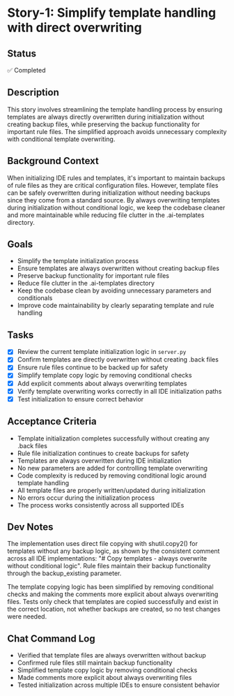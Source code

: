 # Story-1: Simplify template handling with direct overwriting

## Status
✅ Completed

## Description
This story involves streamlining the template handling process by ensuring templates are always directly overwritten during initialization without creating backup files, while preserving the backup functionality for important rule files. The simplified approach avoids unnecessary complexity with conditional template overwriting.

## Background Context
When initializing IDE rules and templates, it's important to maintain backups of rule files as they are critical configuration files. However, template files can be safely overwritten during initialization without needing backups since they come from a standard source. By always overwriting templates during initialization without conditional logic, we keep the codebase cleaner and more maintainable while reducing file clutter in the .ai-templates directory.

## Goals
- Simplify the template initialization process
- Ensure templates are always overwritten without creating backup files
- Preserve backup functionality for important rule files
- Reduce file clutter in the .ai-templates directory
- Keep the codebase clean by avoiding unnecessary parameters and conditionals
- Improve code maintainability by clearly separating template and rule handling

## Tasks
- [x] Review the current template initialization logic in `server.py`
- [x] Confirm templates are directly overwritten without creating .back files
- [x] Ensure rule files continue to be backed up for safety
- [x] Simplify template copy logic by removing conditional checks
- [x] Add explicit comments about always overwriting templates
- [x] Verify template overwriting works correctly in all IDE initialization paths
- [x] Test initialization to ensure correct behavior

## Acceptance Criteria
- Template initialization completes successfully without creating any .back files
- Rule file initialization continues to create backups for safety
- Templates are always overwritten during IDE initialization
- No new parameters are added for controlling template overwriting
- Code complexity is reduced by removing conditional logic around template handling
- All template files are properly written/updated during initialization
- No errors occur during the initialization process
- The process works consistently across all supported IDEs

## Dev Notes
The implementation uses direct file copying with shutil.copy2() for templates without any backup logic, as shown by the consistent comment across all IDE implementations: "# Copy templates - always overwrite without conditional logic". Rule files maintain their backup functionality through the backup_existing parameter.

The template copying logic has been simplified by removing conditional checks and making the comments more explicit about always overwriting files. Tests only check that templates are copied successfully and exist in the correct location, not whether backups are created, so no test changes were needed.

## Chat Command Log 
- Verified that template files are always overwritten without backup
- Confirmed rule files still maintain backup functionality
- Simplified template copy logic by removing conditional checks
- Made comments more explicit about always overwriting files
- Tested initialization across multiple IDEs to ensure consistent behavior 